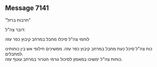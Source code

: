 ## Message 7141

"חרבות ברזל"

דובר צה"ל:

לוחמי צה"ל סיכלו מחבל במרחב קיבוץ כפר עזה

כוח צה"ל סיכל כעת מחבל במרחב קיבוץ כפר עזה. ממשיכים חילופי אש בין כוחותינו למחבלים.  
כוחות צה"ל ימשיכו במאמץ לסיכול גורמי הטרור במרחב עוטף עזה.

